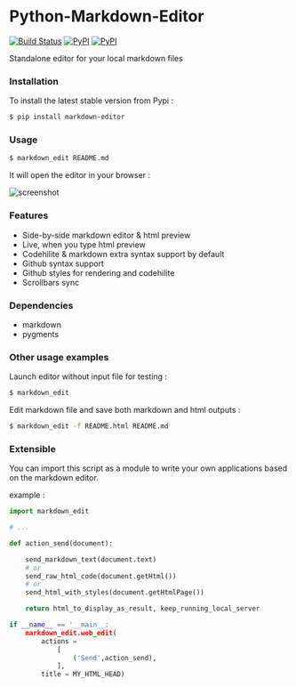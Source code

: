 Python-Markdown-Editor
======================

[![Build Status](https://travis-ci.org/ncornette/Python-Markdown-Editor.svg?branch=master)](https://travis-ci.org/ncornette/Python-Markdown-Editor)
[![PyPI](https://img.shields.io/pypi/pyversions/Markdown-Editor.svg?maxAge=2592000)](https://pypi.python.org/pypi/Markdown-Editor)
[![PyPI](https://img.shields.io/pypi/v/Markdown-Editor.svg?maxAge=2592000)](https://pypi.python.org/pypi/Markdown-Editor)

Standalone editor for your local markdown files

### Installation

To install the latest stable version from Pypi : 
```sh
$ pip install markdown-editor
```

### Usage

```sh
$ markdown_edit README.md
```
It will open the editor in your browser :

![screenshot](https://github.com/ncornette/Python-Markdown-Editor/raw/master/screenshot.png)


### Features
 - Side-by-side markdown editor & html preview
 - Live, when you type html preview
 - Codehilite & markdown extra syntax support by default
 - Github syntax support 
 - Github styles for rendering and codehilite
 - Scrollbars sync

### Dependencies
 - markdown
 - pygments

### Other usage examples

Launch editor without input file for testing :
```bash
$ markdown_edit 
```

Edit markdown file and save both markdown and html outputs :
```bash
$ markdown_edit -f README.html README.md
```

### Extensible

You can import this script as a module to write your own applications based on the markdown editor.

example : 

```python
import markdown_edit

# ...

def action_send(document):

    send_markdown_text(document.text)
    # or 
    send_raw_html_code(document.getHtml())
    # or 
    send_html_with_styles(document.getHtmlPage())

    return html_to_display_as_result, keep_running_local_server

if __name__ == '__main__:
    markdown_edit.web_edit(
        actions =
            [
                ('Send',action_send),
            ],
        title = MY_HTML_HEAD)


```

